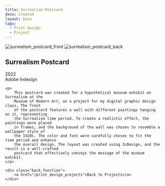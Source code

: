 ```yaml
---
title: Surrealism Postcard
date: Created
layout: base
tags:
  - Print design
  - Project
---
```


<div class="surrealism_project_images">
    <img src="/images/surrealism_postcard_front.png" alt="surrealism_postcard_front">
    <img src="/images/surrealism_postcard_back.png" alt="surrealism_postcard_back">
</div>

<div class="project_bio">
    <h2>Surrealism Postcard</h2>
    <p>
        2022
        <br>
        Adobe Indesign
    </p>

    <p>
        This postcard was created for a hypothetical museum exhibit on Surrealism at the 
        Museum of Modern Art, as a project for my digital graphic design class. The front 
        of the postcard features a wall with different paintings hanging on it, representing 
        the Surrealism time period. To create a realistic effect, the paintings were placed 
        in frames, and the background of the wall was chosen to resemble a wallpaper style of 
        the 1920s. The color and font were carefully chosen to fit the time period and enhance 
        the overall design. The layout was created using InDesign, and the result is a well-crafted 
        postcard that effectively conveys the message of the museum exhibit.
    </p>

    <div class="back_function">
        <a href="/print_design_projects">Back to Projects</a>
    </div>
</div>